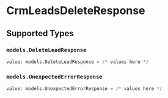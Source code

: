 # CrmLeadsDeleteResponse


## Supported Types

### `models.DeleteLeadResponse`

```python
value: models.DeleteLeadResponse = /* values here */
```

### `models.UnexpectedErrorResponse`

```python
value: models.UnexpectedErrorResponse = /* values here */
```

